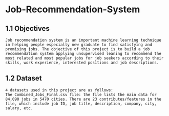 # Job-Recommendation-System
## 1.1	Objectives
    Job recommendation system is an important machine learning technique in helping people especially new graduate to find satisfying and promising jobs. The objective of this project is to build a job recommendation system applying unsupervised leaning to recommend the most related and most popular jobs for job seekers according to their skills, work experience, interested positions and job descriptions. 
## 1.2	Dataset
    4 datasets used in this project are as follows:
    The Combined_Jobs_Final.csv file: the file lists the main data for 84,090 jobs in 5470 cities. There are 23 contributes/features in the file, which include job ID, job title, description, company, city, salary, etc.

 

